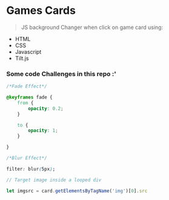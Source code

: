 # Games Cards
> JS background Changer when click on game card
using:
- HTML
- CSS
- Javascript
- Tilt.js

### Some code Challenges in this repo :'
```css
/*Fade Effect*/

@keyframes fade {
    from {
        opacity: 0.2;
    }

    to {
        opacity: 1;
    }

}

/*Blur Effect*/

filter: blur(5px);

```
```javascript
// Target image inside a looped div

let imgsrc = card.getElementsByTagName('img')[0].src

```
